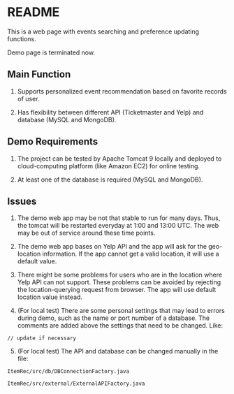 README
==========
This is a web page with events searching and preference updating functions.

Demo page is terminated now.

Main Function
---------
1. Supports personalized event recommendation based on favorite records of user.

2. Has flexibility between different API (Ticketmaster and Yelp) and database (MySQL and MongoDB).

Demo Requirements
---------
1. The project can be tested by Apache Tomcat 9 locally and deployed to cloud-computing platform (like Amazon EC2) for online testing.

2. At least one of the database is required (MySQL and MongoDB).

Issues
---------
1. The demo web app may be not that stable to run for many days. Thus, the tomcat will be restarted everyday at 1:00 and 13:00 UTC. The web may be out of service around these time points.

2. The demo web app bases on Yelp API and the app will ask for the geo-location information. If the app cannot get a valid location, it will use a default value.

3. There might be some problems for users who are in the location where Yelp API can not support. These problems can be avoided by rejecting the location-querying request from browser. The app will use default location value instead.

4. (For local test) There are some personal settings that may lead to errors during demo, such as the name or port number of a database. The comments are added above the settings that need to be changed. Like:
```
// update if necessary
```

5. (For local test) The API and database can be changed manually in the file:
```
ItemRec/src/db/DBConnectionFactory.java
```
```
ItemRec/src/external/ExternalAPIFactory.java
```
